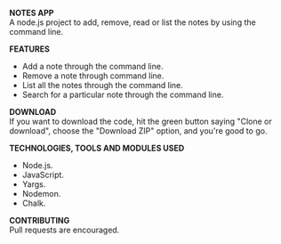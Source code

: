 **NOTES APP**  
A node.js project to add, remove, read or list the notes by using the command line.

**FEATURES**  
- Add a note through the command line.
- Remove a note through command line.
- List all the notes through the command line.
- Search for a particular note through the command line.


**DOWNLOAD**  
If you want to download the code, hit the green button saying "Clone or download", choose the "Download ZIP" option, and you're good to go.

**TECHNOLOGIES, TOOLS AND MODULES USED**  
- Node.js.  
- JavaScript. 
- Yargs.  
- Nodemon.  
- Chalk.  

**CONTRIBUTING**  
Pull requests are encouraged.

